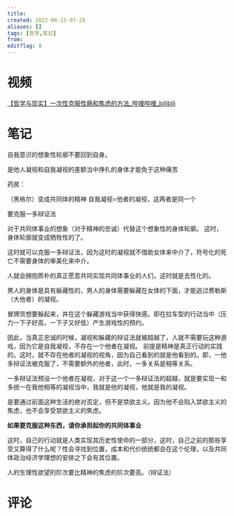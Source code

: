 ```yaml
---
title: 
created: 2022-06-15-07-29
aliases: []
tags: [哲学,笔记]
from: 
editflag: 0
---
```


# 视频
[【哲学与现实】一次性克服性瘾和焦虑的方法_哔哩哔哩_bilibili](https://www.bilibili.com/video/BV18Z4y147cg?spm_id_from=333.999.0.0&vd_source=8e43b8da5e07eef6f57edcd950d3b1d3)

# 笔记
自我意识的想象性轮廓不要回到自身。

是他人凝视和自我凝视的差额当中挣扎的身体才能免于这种痛苦

药房：

（黑格尔）变成共同体的精神
自我凝视=他者的凝视，这两者是同一个

要克服一多辩证法

对于共同体事业的想象（对于精神的忠诚）代替这个想象性的身体轮廓。
这时，身体轮廓就变成牺牲性的了。

这时就可以克服一多辩证法，因为这时的凝视就不借助女体来中介了，符号化的死亡不需要身体的审美化来中介。

人就会拥抱质朴的真正愿意共同实现共同体事业的人们，这时就是去性化的。

男人的身体是具有躲藏性的，男人的身体需要躲藏在女体的下面，才能逃过费勒斯（大他者）的凝视。

冒牌货想要躲起来，并在这个躲藏游戏当中获得快感。即在拉车型的行动当中（压力一下子好高，一下子又好低）产生游戏性的预约。

因此，当真正忠诚的时候，凝视和躲藏的辩证法就被超越了，人就不需要玩这种游戏，因为它是自我凝视，不存在一个他者在凝视。
前提是精神是真正行动的实践的。这时，就不存在他者的凝视的视角，因为自己看到的就是他看到的。即，一他多辩证法被克服了，不需要额外的他者，此时，一多关系是相等关系。

一多辩证法预设一个他者在凝视，对于这一个一多辩证法的超越，就是要实现一和多统一在我他相等的凝视当中，我就是他的凝视，他就是我的凝视。

是要通过前面这种生活的绝对否定，但不是禁欲主义。因为他不会陷入禁欲主义的焦虑，也不会享受禁欲主义的焦虑。

**如果要克服这种东西，请你承担起你的共同体事业**

这时，自己的行动就是人类实现其历史性使命的一部分，这时，自己之前的那些享受又算得了什么呢？性会寻找到位置，成本和代价统统都会在这个伦理，以及共同体政治经济学理想的安排之下会有其位置。

人的生理性欲望的阶次要比精神的焦虑的阶次要高。（辩证法）
# 评论
